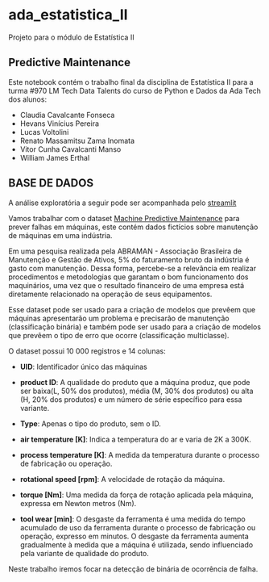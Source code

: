 # ada_estatistica_II
Projeto para o módulo de Estatística II

## Predictive Maintenance

Este notebook contém o trabalho final da disciplina de Estatística II para a turma #970 LM Tech Data Talents do curso de Python e Dados da Ada Tech dos alunos:
* Claudia Cavalcante Fonseca 
* Hevans Vinícius Pereira
* Lucas Voltolini
* Renato Massamitsu Zama Inomata
* Vitor Cunha Cavalcanti Manso
* William James Erthal


## BASE DE DADOS

A análise exploratória a seguir pode ser acompanhada pelo [streamlit](https://lm-ada-estatistica-ii-grupo01.streamlit.app/)

Vamos trabalhar com o dataset [Machine Predictive Maintenance](https://www.kaggle.com/datasets/shivamb/machine-predictive-maintenance-classification?resource=download) para prever falhas em máquinas, este contém dados fictícios sobre manutenção de máquinas em uma indústria.


Em uma pesquisa realizada pela ABRAMAN - Associação Brasileira de Manutenção e Gestão de Ativos, 5% do faturamento bruto da indústria é gasto com manutenção. Dessa forma, percebe-se a relevância em realizar procedimentos e metodologias que garantam o bom funcionamento dos maquinários, uma vez que o resultado financeiro de uma empresa está diretamente relacionado na operação de seus equipamentos.


Esse dataset pode ser usado para a criação de modelos que prevêem que máquinas apresentarão um problema e precisarão de manutenção (classificação binária) e também pode ser usado para a criação de modelos que prevêem o tipo de erro que ocorre (classificação multiclasse).

O dataset possui 10 000 registros e 14 colunas:
* **UID**: Identificador único das máquinas

* **product ID**: A qualidade do produto que a máquina produz, que pode ser baixa(L, 50% dos produtos), média (M, 30% dos produtos) ou alta (H, 20% dos produtos) e um número de série específico para essa variante.

* **Type**: Apenas o tipo do produto, sem o ID.

* **air temperature [K]**: Indica a temperatura do ar e varia de 2K a 300K.

* **process temperature [K]**: A medida da temperatura durante o processo de fabricação ou operação. 

* **rotational speed [rpm]**: A velocidade de rotação da máquina.
* **torque [Nm]**: Uma medida da força de rotação aplicada pela máquina, expressa em Newton metros (Nm). 

* **tool wear [min]**:  O desgaste da ferramenta é uma medida do tempo acumulado de uso da ferramenta durante o processo de fabricação ou operação, expresso em minutos. O desgaste da ferramenta aumenta gradualmente à medida que a máquina é utilizada, sendo influenciado pela variante de qualidade do produto.


Neste trabalho iremos focar na detecção de binária de ocorrência de falha.
